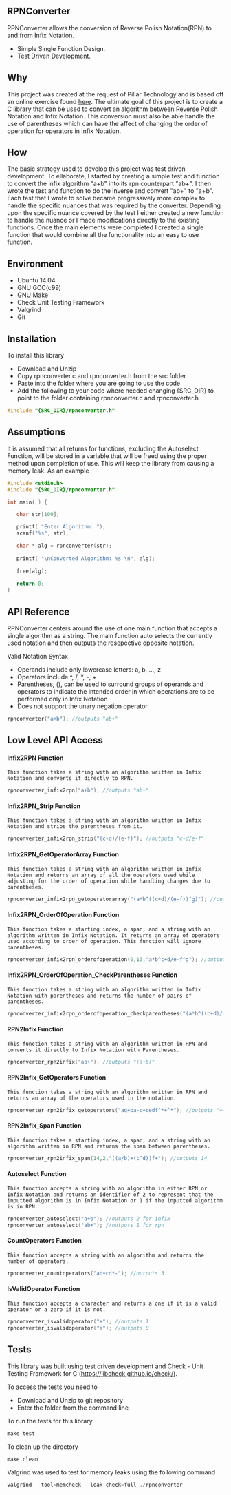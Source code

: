 ## RPNConverter

RPNConverter allows the conversion of Reverse Polish Notation(RPN) to and from Infix Notation.
* Simple Single Function Design.
* Test Driven Development.

## Why

This project was created at the request of Pillar Technology and is based off an online exercise found [here](http://www.spoj.com/problems/ONP/). The ultimate goal of this project is to create a C library that can be used to convert an algorithm between Reverse Polish Notation and Infix Notation. This conversion must also be able handle the use of parentheses which can have the affect of changing the order of operation for operators in Infix Notation.

## How

The basic strategy used to develop this project was test driven development. To ellaborate, I started by creating a simple test and function to convert the infix algorithm "a+b" into its rpn counterpart "ab+". I then wrote the test and function to do the inverse and convert "ab+" to "a+b". Each test that I wrote to solve became progressively more complex to handle the specific nuances that was required by the converter. Depending upon the specific nuance covered by the test I either created a new function to handle the nuance or I made modifications directly to the existing functions. Once the main elements were completed I created a single function that would combine all the functionality into an easy to use function.

## Environment

* Ubuntu 14.04
* GNU GCC(c99)
* GNU Make
* Check Unit Testing Framework
* Valgrind
* Git

## Installation

To install this library
* Download and Unzip
* Copy rpnconverter.c and rpnconverter.h from the src folder
* Paste into the folder where you are going to use the code
* Add the following to your code where needed changing {SRC_DIR} to point to the folder containing rpnconverter.c and rpnconverter.h 
```c
#include "{SRC_DIR}/rpnconverter.h"
```

## Assumptions

It is assumed that all returns for functions, excluding the Autoselect Function, will be stored in a variable that will be freed using the proper method upon completion of use. This will keep the library from causing a memory leak. As an example

```c
#include <stdio.h>
#include "{SRC_DIR}/rpnconverter.h"

int main( ) {

   char str[100];

   printf( "Enter Algorithm: ");
   scanf("%s", str);

   char * alg = rpnconverter(str);
    
   printf( "\nConverted Algorithm: %s \n", alg);

   free(alg);
    
   return 0;
}
```

## API Reference

RPNConverter centers around the use of one main function that accepts a single algorithm as a string. The main function auto selects the currently used notation and then outputs the resepective opposite notation.

Valid Notation Syntax
* Operands include only lowercase letters: a, b, ..., z
* Operators include ^, /, *, -, +
* Parentheses, (), can be used to surround groups of operands and operators to indicate
the intended order in which operations are to be performed only in Infix Notation
* Does not support the unary negation operator

```c
rpnconverter("a+b"); //outputs "ab+"
```

## Low Level API Access

#### Infix2RPN Function
    This function takes a string with an algorithm written in Infix Notation and converts it directly to RPN.
```c
rpnconverter_infix2rpn("a+b"); //outputs "ab+"
```
#### Infix2RPN_Strip Function
    This function takes a string with an algorithm written in Infix Notation and strips the parentheses from it.
```c
rpnconverter_infix2rpn_strip("(c+d)/(e-f)"); //outputs "c+d/e-f"
```
#### Infix2RPN_GetOperatorArray Function
    This function takes a string with an algorithm written in Infix Notation and returns an array of all the operators used while adjusting for the order of operation while handling changes due to parentheses.
```c
rpnconverter_infix2rpn_getoperatorarray("(a*b^((c+d)/(e-f))^g)"); //outputs "+-/^^*"
```
#### Infix2RPN_OrderOfOperation Function
    This function takes a starting index, a span, and a string with an algorithm written in Infix Notation. It returns an array of operators used according to order of operation. This function will ignore parentheses.
```c
rpnconverter_infix2rpn_orderofoperation(0,13,"a*b^c+d/e-f^g"); //outputs "^^*/+-"
```
#### Infix2RPN_OrderOfOperation_CheckParentheses Function
    This function takes a string with an algorithm written in Infix Notation with parentheses and returns the number of pairs of parentheses.
```c
rpnconverter_infix2rpn_orderofoperation_checkparentheses("(a*b^((c+d)/(e-f))^g)"); //outputs 4
```
#### RPN2Infix Function
    This function takes a string with an algorithm written in RPN and converts it directly to Infix Notation with Parentheses.
```c
rpnconverter_rpn2infix("ab+"); //outputs "(a+b)"
```
#### RPN2Infix_GetOperators Function
    This function takes a string with an algorithm written in RPN and returns an array of the operators used in the notation.
```c
rpnconverter_rpn2infix_getoperators("ag+ba-c+cedf^*+^*"); //outputs "+-+^*+^*"
```
#### RPN2Infix_Span Function
    This function takes a starting index, a span, and a string with an algorithm written in RPN and returns the span between parentheses.
```c
rpnconverter_rpn2infix_span(14,2,"((a/b)+(c^d))f+"); //outputs 14
```
#### Autoselect Function
    This function accepts a string with an algorithm in either RPN or Infix Notation and returns an identifier of 2 to represent that the inputted algorithm is in Infix Notation or 1 if the inputted algorithm is in RPN.
```c
rpnconverter_autoselect("a+b"); //outputs 2 for infix
rpnconverter_autoselect("ab+"); //outputs 1 for rpn
```
#### CountOperators Function
    This function accepts a string with an algorithm and returns the number of operators.
```c
rpnconverter_countoperators("ab+cd*-"); //outputs 3
```
#### IsValidOperator Function
    This function accepts a character and returns a one if it is a valid operator or a zero if it is not.
```c
rpnconverter_isvalidoperator("+"); //outputs 1
rpnconverter_isvalidoperator("a"); //outputs 0
```

## Tests

This library was built using test driven development and Check - Unit Testing Framework for C (https://libcheck.github.io/check/).

To access the tests you need to
* Download and Unzip to git repository
* Enter the folder from the command line


To run the tests for this library
```c
make test
```

To clean up the directory
```c
make clean
```

Valgrind was used to test for memory leaks using the following command
```c
valgrind --tool=memcheck --leak-check=full ./rpnconverter 
```